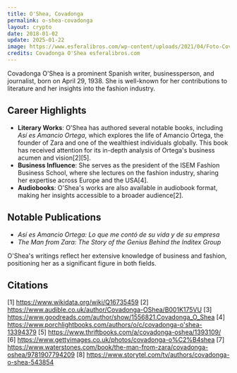 ```yaml
---
title: O'Shea, Covadonga
permalink: o-shea-covadonga
layout: crypto
date: 2018-01-02
update: 2025-01-22
image: https://www.esferalibros.com/wp-content/uploads/2021/04/Foto-Covadonga-OShea-scaled.jpg
credits: Covadonga O'Shea esferalibros.com
---
```


Covadonga O'Shea is a prominent Spanish writer, businessperson, and journalist, born on April 29, 1938. She is well-known for her contributions to literature and her insights into the fashion industry.

## **Career Highlights**
- **Literary Works**: O'Shea has authored several notable books, including *Así es Amancio Ortega*, which explores the life of Amancio Ortega, the founder of Zara and one of the wealthiest individuals globally. This book has received attention for its in-depth analysis of Ortega's business acumen and vision[2][5].
- **Business Influence**: She serves as the president of the ISEM Fashion Business School, where she lectures on the fashion industry, sharing her expertise across Europe and the USA[4].
- **Audiobooks**: O'Shea's works are also available in audiobook format, making her insights accessible to a broader audience[2].

## **Notable Publications**
- *Así es Amancio Ortega: Lo que me contó de su vida y de su empresa*
- *The Man from Zara: The Story of the Genius Behind the Inditex Group*

O'Shea's writings reflect her extensive knowledge of business and fashion, positioning her as a significant figure in both fields.

## Citations

[1] https://www.wikidata.org/wiki/Q16735459
[2] https://www.audible.co.uk/author/Covadonga-OShea/B001K175VU
[3] https://www.goodreads.com/author/show/1556821.Covadonga_O_Shea
[4] https://www.porchlightbooks.com/authors/o/c/covadonga-o'shea-13394379
[5] https://www.thriftbooks.com/a/covadonga-oshea/1393109/
[6] https://www.gettyimages.co.uk/photos/covadonga-o%C2%B4shea
[7] https://www.waterstones.com/book/the-man-from-zara/covadonga-oshea/9781907794209
[8] https://www.storytel.com/tv/authors/covadonga-o-shea-543854
